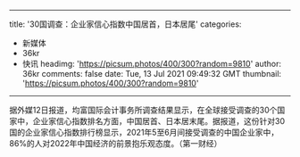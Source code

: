 
---
title: '30国调查：企业家信心指数中国居首，日本居尾'
categories: 
 - 新媒体
 - 36kr
 - 快讯
headimg: 'https://picsum.photos/400/300?random=9810'
author: 36kr
comments: false
date: Tue, 13 Jul 2021 09:49:32 GMT
thumbnail: 'https://picsum.photos/400/300?random=9810'
---

<div>   
据外媒12日报道，均富国际会计事务所调查结果显示，在全球接受调查的30个国家中，企业家信心指数排名方面，中国居首、日本居末尾。据报道，这份针对30国的企业家信心指数排行榜显示，2021年5至6月间接受调查的中国企业家中，86%的人对2022年中国经济的前景抱乐观态度。（第一财经）  
</div>
            